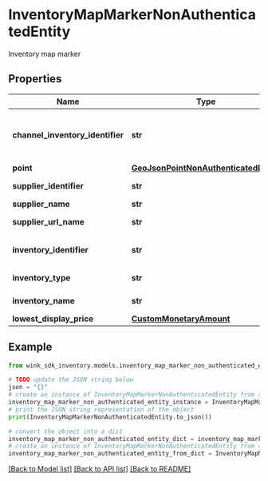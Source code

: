 # InventoryMapMarkerNonAuthenticatedEntity

Inventory map marker

## Properties

Name | Type | Description | Notes
------------ | ------------- | ------------- | -------------
**channel_inventory_identifier** | **str** | Identifier of the list, channel blocking or search | 
**point** | [**GeoJsonPointNonAuthenticatedEntity**](GeoJsonPointNonAuthenticatedEntity.md) |  | 
**supplier_identifier** | **str** | Hotel identifier | 
**supplier_name** | **str** | Hotel name | 
**supplier_url_name** | **str** | Hotel url name | 
**inventory_identifier** | **str** | Actual blocking identifier | 
**inventory_type** | **str** | Type of blocking | 
**inventory_name** | **str** | Name of blocking | 
**lowest_display_price** | [**CustomMonetaryAmount**](CustomMonetaryAmount.md) |  | 

## Example

```python
from wink_sdk_inventory.models.inventory_map_marker_non_authenticated_entity import InventoryMapMarkerNonAuthenticatedEntity

# TODO update the JSON string below
json = "{}"
# create an instance of InventoryMapMarkerNonAuthenticatedEntity from a JSON string
inventory_map_marker_non_authenticated_entity_instance = InventoryMapMarkerNonAuthenticatedEntity.from_json(json)
# print the JSON string representation of the object
print(InventoryMapMarkerNonAuthenticatedEntity.to_json())

# convert the object into a dict
inventory_map_marker_non_authenticated_entity_dict = inventory_map_marker_non_authenticated_entity_instance.to_dict()
# create an instance of InventoryMapMarkerNonAuthenticatedEntity from a dict
inventory_map_marker_non_authenticated_entity_from_dict = InventoryMapMarkerNonAuthenticatedEntity.from_dict(inventory_map_marker_non_authenticated_entity_dict)
```
[[Back to Model list]](../README.md#documentation-for-models) [[Back to API list]](../README.md#documentation-for-api-endpoints) [[Back to README]](../README.md)


